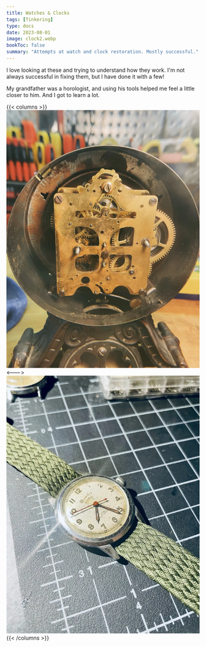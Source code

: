 ```yaml
---
title: Watches & Clocks
tags: [Tinkering]
type: docs
date: 2023-08-01
image: clock2.webp
bookToc: false
summary: "Attempts at watch and clock restoration. Mostly successful."
---
```

I love looking at these and trying to understand how they work. I'm not always successful in fixing them, but I have done it with a few!

My grandfather was a horologist, and using his tools helped me feel a little closer to him. And I got to learn a lot. 

{{< columns >}}
![A mantlepiece clock that needed some refitting and unwarping some gears.](clock1.webp)
<--->
![A watch from 1952, I was able to clean the inner workings and restore it. Totally mechanical, too.](clock3.webp)
{{< /columns >}}